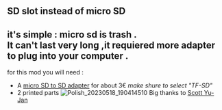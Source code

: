 SD slot instead of micro SD
---
it's simple : micro sd is trash .  
It can't last very long ,it requiered more adapter to plug into your computer .
---
for this mod you will need :
- A [micro SD to SD adapter](https://fr.aliexpress.com/item/1005003299104936.html?spm=a2g0o.productlist.main.17.7d5c21e4n2uwU1&algo_pvid=6daf9711-09f0-4862-883a-12b3b7cd84c9&algo_exp_id=6daf9711-09f0-4862-883a-12b3b7cd84c9-8&pdp_npi=3%40dis%21EUR%212.73%212.73%21%21%21%21%21%402100b1a616844297975772204d0783%2112000025086296831%21sea%21FR%210&curPageLogUid=vuJ61qQEnlVJ) for about 3€ *make shure to select "TF-SD"*
- 2 printed parts
![Polish_20230518_190414510](https://github.com/polotinkering/optimal-ender3/assets/133749952/e0d89ded-41bd-489c-9e4e-22932e55d56e)
Big thanks to [Scott Yu-Jan](https://www.youtube.com/@ScottYuJan)
